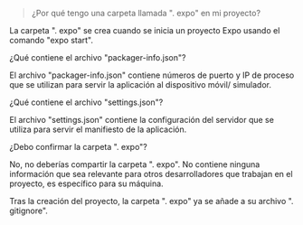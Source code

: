 > ¿Por qué tengo una carpeta llamada ". expo" en mi proyecto?

La carpeta ". expo" se crea cuando se inicia un proyecto Expo usando el comando "expo start".

¿Qué contiene el archivo "packager-info.json"?

El archivo "packager-info.json" contiene números de puerto y IP de proceso que se utilizan para servir la aplicación al dispositivo móvil/ simulador.

¿Qué contiene el archivo "settings.json"?

El archivo "settings.json" contiene la configuración del servidor que se utiliza para servir el manifiesto de la aplicación.

¿Debo confirmar la carpeta ". expo"?

No, no deberías compartir la carpeta ". expo". No contiene ninguna información que sea relevante para otros desarrolladores que trabajan en el proyecto, es específico para su máquina.

Tras la creación del proyecto, la carpeta ". expo" ya se añade a su archivo ". gitignore".
